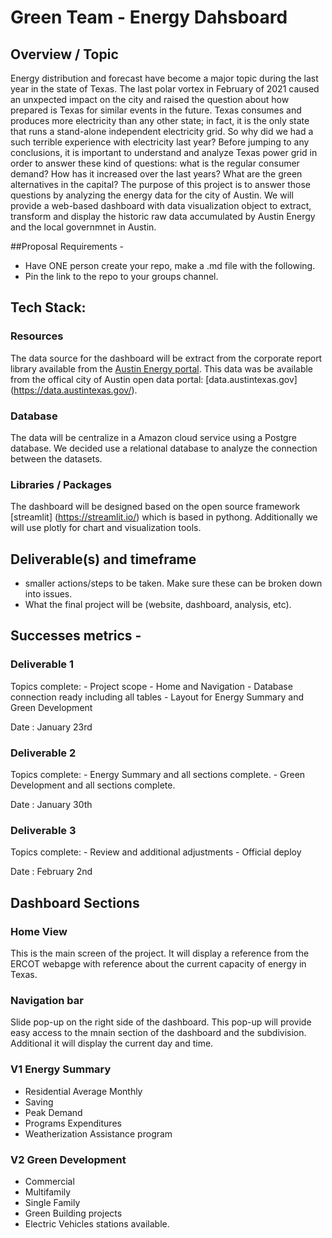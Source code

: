 # Green Team - Energy Dahsboard

## Overview / Topic

Energy distribution and forecast have become a major topic during the last year in the state of Texas. The last polar vortex in February of 2021 caused an unxpected impact on the city and raised the question about how prepared is Texas for similar events in the future. 
Texas consumes and produces more electricity than any other state; in fact, it is the only state that runs a stand-alone independent electricity grid. So why did we had a such terrible experience with electricity last year? Before jumping to any conclusions, it is important to understand and analyze Texas power grid in order to answer these kind of questions: what is the regular consumer demand? How has it increased over the last years? What are the green alternatives in the capital?
The purpose of this project is to answer those questions by analyzing the energy data for the city of Austin. We will provide a web-based dashboard with data visualization object to extract, transform and display the historic raw data accumulated by Austin Energy and the local governmnet in Austin.   


##Proposal Requirements -
- Have ONE person create your repo, make a .md file with the following.
- Pin the link to the repo to your groups channel.

## Tech Stack:

### Resources 

The data source for the dashboard will be extract from the corporate report library available from the [Austin Energy portal](https://austinenergy.com/ae/about/reports-and-data-library/data-library/energy-efficiency-solar/energy-efficiency-solar). This data was be available from the 
offical city of Austin open data portal: [data.austintexas.gov] (https://data.austintexas.gov/).

### Database
The data will be centralize in a Amazon cloud service using a Postgre database. We decided use a relational database to analyze the connection between the datasets.

### Libraries / Packages
The dashboard will be designed based on the open source framework [streamlit] (https://streamlit.io/) which is based in pythong. 
Additionally we will use plotly for chart and visualization tools. 


## Deliverable(s) and timeframe
- smaller actions/steps to be taken. Make sure these can be broken down into issues.
- What the final  project will be (website, dashboard, analysis, etc).

## Successes metrics -

### Deliverable 1 

Topics complete: 
    - Project scope
    - Home and Navigation
    - Database connection ready including all tables 
    - Layout for Energy Summary and Green Development

Date : January 23rd

### Deliverable 2 

Topics complete: 
    - Energy Summary and all sections complete.
    - Green Development and all sections complete.

Date : January 30th

### Deliverable 3 

Topics complete: 
    - Review and additional adjustments
    - Official deploy

Date : February 2nd

## Dashboard Sections

### Home View

This is the main screen of the project. It will display a reference from the ERCOT webapge with reference about the current capacity of energy in Texas.

### Navigation bar

Slide pop-up on the right side of the dashboard. This pop-up will provide easy access to the mnain section of the dashboard and the subdivision. 
Additional it will display the current day and time. 

### V1 Energy Summary

- Residential Average Monthly 
- Saving
- Peak Demand
- Programs Expenditures
- Weatherization Assistance program

### V2 Green Development 
- Commercial 
- Multifamily
- Single Family
- Green Building projects
- Electric Vehicles stations available.

